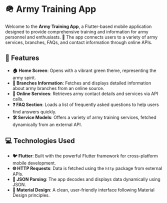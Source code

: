 # 🪖 Army Training App

Welcome to the **Army Training App**, a Flutter-based mobile application designed to provide comprehensive training and information for army personnel and enthusiasts. 💪 The app connects users to a variety of army services, branches, FAQs, and contact information through online APIs.

## 🌟 Features

- **🏠 Home Screen**: Opens with a vibrant green theme, representing the army spirit.
- **🏢 Branches Information**: Fetches and displays detailed information about army branches from an online source.
- **📱 Online Services**: Retrieves army contact details and services via API calls.
- **❓ FAQ Section**: Loads a list of frequently asked questions to help users find answers quickly.
- **🛠️ Service Models**: Offers a variety of army training services, fetched dynamically from an external API.

## 💻 Technologies Used

- **🐦 Flutter**: Built with the powerful Flutter framework for cross-platform mobile development.
- **🌐 HTTP Requests**: Data is fetched using the `http` package from external APIs.
- **📄 JSON Parsing**: The app decodes and displays data dynamically using JSON.
- **🎨 Material Design**: A clean, user-friendly interface following Material Design principles.
